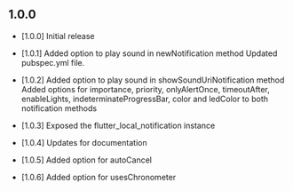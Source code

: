 ## 1.0.0

* [1.0.0]
Initial release

* [1.0.1]
Added option to play sound in newNotification method
Updated pubspec.yml file.

* [1.0.2]
Added option to play sound in showSoundUriNotification method
Added options for importance, priority, onlyAlertOnce, timeoutAfter, enableLights, indeterminateProgressBar, color and ledColor to both notification methods

* [1.0.3]
Exposed the flutter_local_notification instance

* [1.0.4]
Updates for documentation

* [1.0.5]
Added option for autoCancel

* [1.0.6]
Added option for usesChronometer